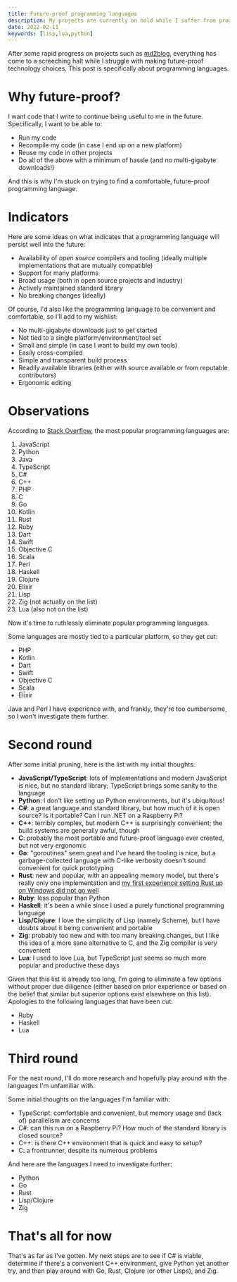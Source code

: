 ```yaml
---
title: Future-proof programming languages
description: My projects are currently on hold while I suffer from programming language analysis paralysis.
date: 2022-02-11
keywords: [lisp,lua,python]
---
```

After some rapid progress on projects such as [md2blog](../releases/md2blog-1.1.1.md), everything has come to a screeching halt while I struggle with making future-proof technology choices. This post is specifically about programming languages.

# Why future-proof?
I want code that I write to continue being useful to me in the future. Specifically, I want to be able to:

* Run my code
* Recompile my code (in case I end up on a new platform)
* Reuse my code in other projects
* Do all of the above with a minimum of hassle (and no multi-gigabyte downloads!)

And this is why I'm stuck on trying to find a comfortable, future-proof programming language.

# Indicators
Here are some ideas on what indicates that a programming language will persist well into the future:

* Availability of *open source* compilers and tooling (ideally multiple implementations that are mutually compatible)
* Support for many platforms
* Broad usage (both in open source projects and industry)
* Actively maintained standard library
* No breaking changes (ideally)

Of course, I'd also like the programming language to be convenient and comfortable, so I'll add to my wishlist:

* No multi-gigabyte downloads just to get started
* Not tied to a single platform/environment/tool set
* Small and simple (in case I want to build my own tools)
* Easily cross-compiled
* Simple and transparent build process
* Readily available libraries (either with source available or from reputable contributors)
* Ergonomic editing

# Observations
According to [Stack Overflow](https://insights.stackoverflow.com/survey/2021#technology-most-popular-technologies), the most popular programming languages are:

1. JavaScript
1. Python
1. Java
1. TypeScript
1. C#
1. C++
1. PHP
1. C
1. Go
1. Kotlin
1. Rust
1. Ruby
1. Dart
1. Swift
1. Objective C
1. Scala
1. Perl
1. Haskell
1. Clojure
1. Elixir
1. Lisp
1. Zig (not actually on the list)
1. Lua (also not on the list)

Now it's time to ruthlessly eliminate popular programming languages.

Some languages are mostly tied to a particular platform, so they get cut:

* PHP
* Kotlin
* Dart
* Swift
* Objective C
* Scala
* Elixir

Java and Perl I have experience with, and frankly, they're too cumbersome, so I won't investigate them further.

# Second round
After some initial pruning, here is the list with my initial thoughts:

* **JavaScript/TypeScript**: lots of implementations and modern JavaScript is nice, but no standard library; TypeScript brings some sanity to the language
* **Python**: I don't like setting up Python environments, but it's ubiquitous!
* **C#**: a great language and standard library, but how much of it is open source? Is it portable? Can I run .NET on a Raspberry Pi?
* **C++**: terribly complex, but modern C++ is surprisingly convenient; the build systems are generally awful, though
* **C**: probably the most portable and future-proof language ever created, but not very ergonomic
* **Go**: "goroutines" seem great and I've heard the tooling is nice, but a garbage-collected language with C-like verbosity doesn't sound convenient for quick prototyping
* **Rust**: new and popular, with an appealing memory model, but there's really only one implementation and [my first experience setting Rust up on Windows did not go well](rust-first-experience.md)
* **Ruby**: less popular than Python
* **Haskell**: it's been a while since I used a purely functional programming language
* **Lisp/Clojure**: I love the simplicity of Lisp (namely Scheme), but I have doubts about it being convenient and portable
* **Zig**: probably too new and with too many breaking changes, but I like the idea of a more sane alternative to C, and the Zig compiler is very convenient
* **Lua**: I used to love Lua, but TypeScript just seems so much more popular and productive these days

Given that this list is already too long, I'm going to eliminate a few options without proper due diligence (either based on prior experience or based on the belief that similar but superior options exist elsewhere on this list). Apologies to the following languages that have been cut:

* Ruby
* Haskell
* Lua

# Third round
For the next round, I'll do more research and hopefully play around with the languages I'm unfamiliar with.

Some initial thoughts on the languages I'm familiar with:

* TypeScript: comfortable and convenient, but memory usage and (lack of) parallelism are concerns
* C#: can this run on a Raspberry Pi? How much of the standard library is closed source?
* C++: is there C++ environment that is quick and easy to setup?
* C: a frontrunner, despite its numerous problems

And here are the languages I need to investigate further:

* Python
* Go
* Rust
* Lisp/Clojure
* Zig

# That's all for now
That's as far as I've gotten. My next steps are to see if C# is viable, determine if there's a convenient C++ environment, give Python yet another try, and then play around with Go, Rust, Clojure (or other Lisps), and Zig.
